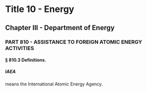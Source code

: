 
# Title 10 - Energy
## Chapter III - Department of Energy
### PART 810 - ASSISTANCE TO FOREIGN ATOMIC ENERGY ACTIVITIES
#### § 810.3 Definitions.
##### IAEA

means the International Atomic Energy Agency.
